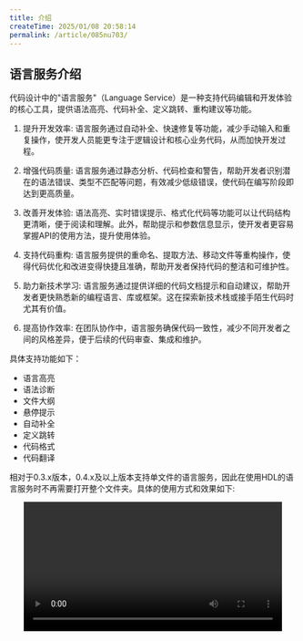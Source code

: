 ```yaml
---
title: 介绍
createTime: 2025/01/08 20:58:14
permalink: /article/085nu703/
---
```


## 语言服务介绍

代码设计中的"语言服务"（Language Service）是一种支持代码编辑和开发体验的核心工具，提供语法高亮、代码补全、定义跳转、重构建议等功能。

1. 提升开发效率: 语言服务通过自动补全、快速修复等功能，减少手动输入和重复操作，使开发人员能更专注于逻辑设计和核心业务代码，从而加快开发过程。

2. 增强代码质量: 语言服务通过静态分析、代码检查和警告，帮助开发者识别潜在的语法错误、类型不匹配等问题，有效减少低级错误，使代码在编写阶段即达到更高质量。

3. 改善开发体验: 语法高亮、实时错误提示、格式化代码等功能可以让代码结构更清晰，便于阅读和理解。此外，帮助提示和参数信息显示，使开发者更容易掌握API的使用方法，提升使用体验。

4. 支持代码重构: 语言服务提供的重命名、提取方法、移动文件等重构操作，使得代码优化和改进变得快捷且准确，帮助开发者保持代码的整洁和可维护性。

5. 助力新技术学习: 语言服务通过提供详细的代码文档提示和自动建议，帮助开发者更快熟悉新的编程语言、库或框架。这在探索新技术栈或接手陌生代码时尤其有价值。

6. 提高协作效率: 在团队协作中，语言服务确保代码一致性，减少不同开发者之间的风格差异，便于后续的代码审查、集成和维护。

具体支持功能如下：

- 语言高亮
- 语法诊断
- 文件大纲
- 悬停提示
- 自动补全
- 定义跳转
- 代码格式
- 代码翻译

相对于0.3.x版本，0.4.x及以上版本支持单文件的语言服务，因此在使用HDL的语言服务时不再需要打开整个文件夹。具体的使用方式和效果如下: 

<!-- TODO: one-file-show -->
<center>
<video width="90%" controls>  
  <source src="/videos/one-file-show.mp4" type="video/mp4">  
  您的浏览器不支持视频标签。  
</video>
</center>